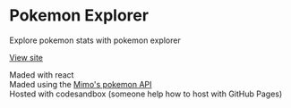 # Pokemon Explorer
Explore pokemon stats with pokemon explorer  

[View site](https://yn4qnp.csb.app)

Maded with react  
Maded using the [Mimo's pokemon API](pokedex.mimo.dev)  
Hosted with codesandbox (someone help how to host with GitHub Pages)  
